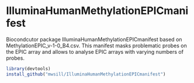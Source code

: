 # IlluminaHumanMethylationEPICmanifest
Biocondcutor package IlluminaHumanMethylationEPICmanifest based on MethylationEPIC_v-1-0_B4.csv.
This manifest masks problematic probes on the EPIC array and allows to analyse EPIC arrays with varying numbers of probes.

```r
library(devtools)
install_github("mwsill/IlluminaHumanMethylationEPICmanifest")
```
